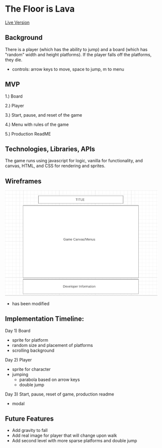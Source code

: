 # The Floor is Lava

<a href="https://github.com/rweir4/TheFloorIsLava">Live Version</a>

## Background
There is a player (which has the ability to jump) and a board (which has "random" width and height platforms). If the player falls off the platforms, they die.
 - controls: arrow keys to move, space to jump, m to menu

## MVP
1.) Board

2.) Player

3.) Start, pause, and reset of the game

4.) Menu with rules of the game

5.) Production ReadME

## Technologies, Libraries, APIs
The game runs using javascript for logic, vanilla for functionality, and canvas, HTML, and CSS for rendering and sprites.

## Wireframes
<img src="assets/images/wireframe.png">

- has been modified

## Implementation Timeline:

Day 1) Board
  - sprite for platform
  - random size and placement of platforms
  - scrolling background

Day 2) Player
 - sprite for character
 - jumping
   - parabola based on arrow keys
   - double jump

Day 3) Start, pause, reset of game, production readme
 - modal

 ## Future Features

 - Add gravity to fall
 - Add real image for player that will change upon walk
 - Add second level with more sparse platforms and double jump
